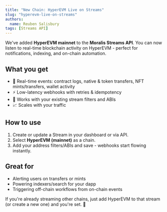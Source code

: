 ```yaml
---
title: "New Chain: HyperEVM Live on Streams"
slug: "hyperevm-live-on-streams"
authors:
  name: Reuben Salisbury
tags: [Streams API]
---
```


We've added **HyperEVM mainnet** to the **Moralis Streams API**. You can now listen to real-time blockchain activity on HyperEVM - perfect for notifications, indexing, and on-chain automation.

## What you get
- 🔔 Real-time events: contract logs, native & token transfers, NFT mints/transfers, wallet activity  
- ⚡ Low-latency webhooks with retries & idempotency  
- 🧩 Works with your existing stream filters and ABIs  
- 📈 Scales with your traffic

## How to use
1. Create or update a Stream in your dashboard or via API.  
2. Select **HyperEVM (mainnet)** as a chain.  
3. Add your address filters/ABIs and save - webhooks start flowing instantly.

## Great for
- Alerting users on transfers or mints  
- Powering indexers/search for your dapp  
- Triggering off-chain workflows from on-chain events

If you're already streaming other chains, just add HyperEVM to that stream (or create a new one) and you're set. 🚀
